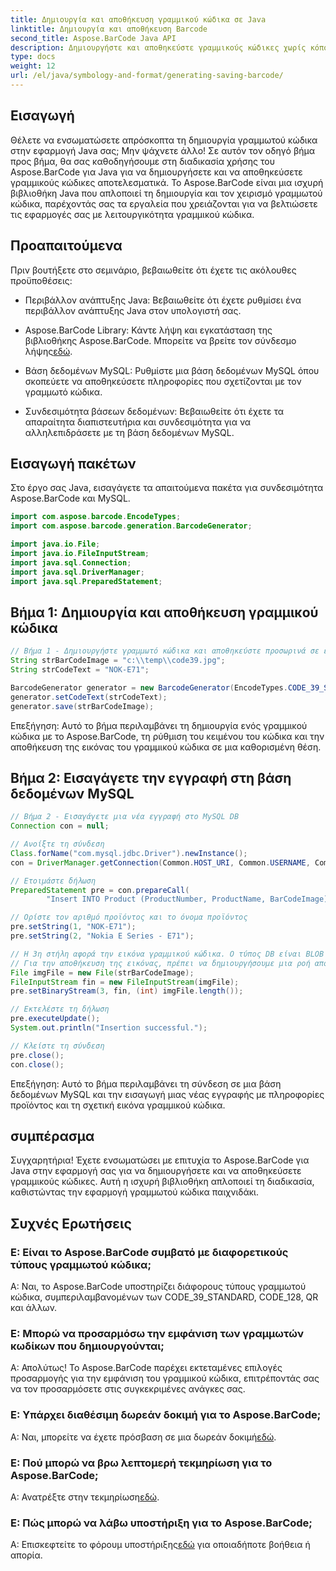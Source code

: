 ```yaml
---
title: Δημιουργία και αποθήκευση γραμμικού κώδικα σε Java
linktitle: Δημιουργία και αποθήκευση Barcode
second_title: Aspose.BarCode Java API
description: Δημιουργήστε και αποθηκεύστε γραμμικούς κώδικες χωρίς κόπο σε Java με το Aspose.BarCode. Ενσωματώστε απρόσκοπτα, προσαρμόστε την εμφάνιση και απολαύστε εκτεταμένη υποστήριξη γραμμικού κώδικα.
type: docs
weight: 12
url: /el/java/symbology-and-format/generating-saving-barcode/
---
```


## Εισαγωγή

Θέλετε να ενσωματώσετε απρόσκοπτα τη δημιουργία γραμμωτού κώδικα στην εφαρμογή Java σας; Μην ψάχνετε άλλο! Σε αυτόν τον οδηγό βήμα προς βήμα, θα σας καθοδηγήσουμε στη διαδικασία χρήσης του Aspose.BarCode για Java για να δημιουργήσετε και να αποθηκεύσετε γραμμικούς κώδικες αποτελεσματικά. Το Aspose.BarCode είναι μια ισχυρή βιβλιοθήκη Java που απλοποιεί τη δημιουργία και τον χειρισμό γραμμωτού κώδικα, παρέχοντάς σας τα εργαλεία που χρειάζονται για να βελτιώσετε τις εφαρμογές σας με λειτουργικότητα γραμμικού κώδικα.

## Προαπαιτούμενα

Πριν βουτήξετε στο σεμινάριο, βεβαιωθείτε ότι έχετε τις ακόλουθες προϋποθέσεις:

- Περιβάλλον ανάπτυξης Java: Βεβαιωθείτε ότι έχετε ρυθμίσει ένα περιβάλλον ανάπτυξης Java στον υπολογιστή σας.

- Aspose.BarCode Library: Κάντε λήψη και εγκατάσταση της βιβλιοθήκης Aspose.BarCode. Μπορείτε να βρείτε τον σύνδεσμο λήψης[εδώ](https://releases.aspose.com/barcode/java/).

- Βάση δεδομένων MySQL: Ρυθμίστε μια βάση δεδομένων MySQL όπου σκοπεύετε να αποθηκεύσετε πληροφορίες που σχετίζονται με τον γραμμωτό κώδικα.

- Συνδεσιμότητα βάσεων δεδομένων: Βεβαιωθείτε ότι έχετε τα απαραίτητα διαπιστευτήρια και συνδεσιμότητα για να αλληλεπιδράσετε με τη βάση δεδομένων MySQL.

## Εισαγωγή πακέτων

Στο έργο σας Java, εισαγάγετε τα απαιτούμενα πακέτα για συνδεσιμότητα Aspose.BarCode και MySQL.

```java
import com.aspose.barcode.EncodeTypes;
import com.aspose.barcode.generation.BarcodeGenerator;

import java.io.File;
import java.io.FileInputStream;
import java.sql.Connection;
import java.sql.DriverManager;
import java.sql.PreparedStatement;
```

## Βήμα 1: Δημιουργία και αποθήκευση γραμμικού κώδικα

```java
// Βήμα 1 - Δημιουργήστε γραμμωτό κώδικα και αποθηκεύστε προσωρινά σε ένα αρχείο
String strBarCodeImage = "c:\\temp\\code39.jpg";
String strCodeText = "NOK-E71";

BarcodeGenerator generator = new BarcodeGenerator(EncodeTypes.CODE_39_STANDARD);
generator.setCodeText(strCodeText);
generator.save(strBarCodeImage);
```

Επεξήγηση: Αυτό το βήμα περιλαμβάνει τη δημιουργία ενός γραμμικού κώδικα με το Aspose.BarCode, τη ρύθμιση του κειμένου του κώδικα και την αποθήκευση της εικόνας του γραμμικού κώδικα σε μια καθορισμένη θέση.

## Βήμα 2: Εισαγάγετε την εγγραφή στη βάση δεδομένων MySQL

```java
// Βήμα 2 - Εισαγάγετε μια νέα εγγραφή στο MySQL DB
Connection con = null;

// Ανοίξτε τη σύνδεση
Class.forName("com.mysql.jdbc.Driver").newInstance();
con = DriverManager.getConnection(Common.HOST_URI, Common.USERNAME, Common.PASSWORD);

// Ετοιμάστε δήλωση
PreparedStatement pre = con.prepareCall(
        "Insert INTO Product (ProductNumber, ProductName, BarCodeImage) " + "VALUES (?, ?, ?) ");

// Ορίστε τον αριθμό προϊόντος και το όνομα προϊόντος
pre.setString(1, "NOK-E71");
pre.setString(2, "Nokia E Series - E71");

// Η 3η στήλη αφορά την εικόνα γραμμικού κώδικα. Ο τύπος DB είναι BLOB
// Για την αποθήκευση της εικόνας, πρέπει να δημιουργήσουμε μια ροή από το αρχείο εικόνας
File imgFile = new File(strBarCodeImage);
FileInputStream fin = new FileInputStream(imgFile);
pre.setBinaryStream(3, fin, (int) imgFile.length());

// Εκτελέστε τη δήλωση
pre.executeUpdate();
System.out.println("Insertion successful.");

// Κλείστε τη σύνδεση
pre.close();
con.close();
```

Επεξήγηση: Αυτό το βήμα περιλαμβάνει τη σύνδεση σε μια βάση δεδομένων MySQL και την εισαγωγή μιας νέας εγγραφής με πληροφορίες προϊόντος και τη σχετική εικόνα γραμμικού κώδικα.

## συμπέρασμα

Συγχαρητήρια! Έχετε ενσωματώσει με επιτυχία το Aspose.BarCode για Java στην εφαρμογή σας για να δημιουργήσετε και να αποθηκεύσετε γραμμικούς κώδικες. Αυτή η ισχυρή βιβλιοθήκη απλοποιεί τη διαδικασία, καθιστώντας την εφαρμογή γραμμωτού κώδικα παιχνιδάκι.

## Συχνές Ερωτήσεις

### Ε: Είναι το Aspose.BarCode συμβατό με διαφορετικούς τύπους γραμμωτού κώδικα;
Α: Ναι, το Aspose.BarCode υποστηρίζει διάφορους τύπους γραμμωτού κώδικα, συμπεριλαμβανομένων των CODE_39_STANDARD, CODE_128, QR και άλλων.

### Ε: Μπορώ να προσαρμόσω την εμφάνιση των γραμμωτών κωδίκων που δημιουργούνται;
Α: Απολύτως! Το Aspose.BarCode παρέχει εκτεταμένες επιλογές προσαρμογής για την εμφάνιση του γραμμικού κώδικα, επιτρέποντάς σας να τον προσαρμόσετε στις συγκεκριμένες ανάγκες σας.

### Ε: Υπάρχει διαθέσιμη δωρεάν δοκιμή για το Aspose.BarCode;
 Α: Ναι, μπορείτε να έχετε πρόσβαση σε μια δωρεάν δοκιμή[εδώ](https://releases.aspose.com/).

### Ε: Πού μπορώ να βρω λεπτομερή τεκμηρίωση για το Aspose.BarCode;
 Α: Ανατρέξτε στην τεκμηρίωση[εδώ](https://reference.aspose.com/barcode/java/).

### Ε: Πώς μπορώ να λάβω υποστήριξη για το Aspose.BarCode;
 Α: Επισκεφτείτε το φόρουμ υποστήριξης[εδώ](https://forum.aspose.com/c/barcode/13) για οποιαδήποτε βοήθεια ή απορία.